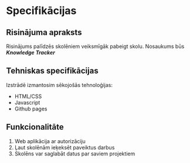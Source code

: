 # Specifikācijas

## Risinājuma apraksts
Risinājums palīdzēs skolēniem veiksmīgāk pabeigt skolu. Nosaukums būs ***Knowledge Tracker***

## Tehniskas specifikācijas
Izstrādē izmantosim sēkojošās tehnoloģijas:
- HTML/CSS
- Javascript
- Github pages

## Funkcionalitāte
1. Web aplikācija ar autorizāciju
2. Ļaut skolēnām ieķeksēt paveiktus darbus
3. Skolēns var saglabāt datus par saviem projektiem
